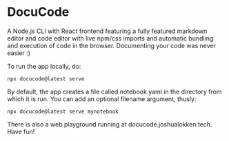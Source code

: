 # DocuCode

A Node.js CLI with React frontend featuring a fully featured markdown editor and code editor with live npm/css imports and automatic bundling and execution of code in the browser.  Documenting your code was never easier :)

To run the app locally, do:
```
npx docucode@latest serve
```

By default, the app creates a file called notebook.yaml in the directory from which it is run.
You can add an optional filename argument, thusly:

```
npx docucode@latest serve mynotebook
```

There is also a web playground running at docucode.joshualokken.tech.  Have fun!
